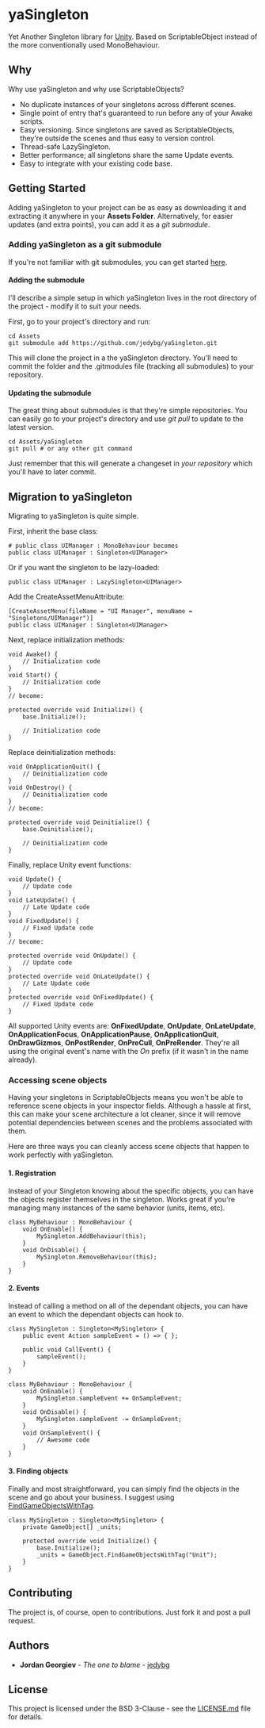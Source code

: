 # yaSingleton

Yet Another Singleton library for [Unity](http://www.unity3d.com/). Based on ScriptableObject instead of the more conventionally used MonoBehaviour.

## Why

Why use yaSingleton and why use ScriptableObjects?

 * No duplicate instances of your singletons across different scenes.
 * Single point of entry that's guaranteed to run before any of your Awake scripts.
 * Easy versioning. Since singletons are saved as ScriptableObjects, they're outside the scenes and thus easy to version control.
 * Thread-safe LazySingleton.
 * Better performance; all singletons share the same Update events.
 * Easy to integrate with your existing code base.

## Getting Started

Adding yaSingleton to your project can be as easy as downloading it and extracting it anywhere in your **Assets Folder**. Alternatively, for easier updates (and extra points), you can add it as a *git submodule*.

### Adding yaSingleton as a git submodule

If you're not familiar with git submodules, you can get started [here](https://git-scm.com/book/en/v2/Git-Tools-Submodules).

#### Adding the submodule 

I'll describe a simple setup in which yaSingleton lives in the root directory of the project - modify it to suit your needs. 

First, go to your project's directory and run:

```
cd Assets
git submodule add https://github.com/jedybg/yaSingleton.git
```

This will clone the project in a the yaSingleton directory. You'll need to commit the folder and the .gitmodules file (tracking all submodules) to your repository.

#### Updating the submodule

The great thing about submodules is that they're simple repositories. You can easily go to your project's directory and use *git pull* to update to the latest version.

```
cd Assets/yaSingleton
git pull # or any other git command
```

Just remember that this will generate a changeset in *your repository* which you'll have to later commit. 

## Migration to yaSingleton

Migrating to yaSingleton is quite simple.

First, inherit the base class:

```
# public class UIManager : MonoBehaviour becomes
public class UIManager : Singleton<UIManager> 
```

Or if you want the singleton to be lazy-loaded:

```
public class UIManager : LazySingleton<UIManager>
```

Add the CreateAssetMenuAttribute:
```
[CreateAssetMenu(fileName = "UI Manager", menuName = "Singletons/UIManager")]
public class UIManager : Singleton<UIManager> 
```

Next, replace initialization methods:

```
void Awake() {
    // Initialization code
}
void Start() {
    // Initialization code
}
// become:

protected override void Initialize() {
    base.Initialize();
    
    // Initialization code
}
```

Replace deinitialization methods:

```
void OnApplicationQuit() {
    // Deinitialization code
}
void OnDestroy() {
    // Deinitialization code
}
// become:

protected override void Deinitialize() {
    base.Deinitialize();
    
    // Deinitialization code
}
```

Finally, replace Unity event functions:

```
void Update() {
    // Update code
}
void LateUpdate() {
    // Late Update code
}
void FixedUpdate() {
    // Fixed Update code
}
// become:

protected override void OnUpdate() {
    // Update code
}
protected override void OnLateUpdate() {
    // Late Update code
}
protected override void OnFixedUpdate() {
    // Fixed Update code
}
```

All supported Unity events are:
**OnFixedUpdate**, **OnUpdate**, **OnLateUpdate**, **OnApplicationFocus**, **OnApplicationPause**, **OnApplicationQuit**, **OnDrawGizmos**, **OnPostRender**, **OnPreCull**, **OnPreRender**. They're all using the original event's name with the *On* prefix (if it wasn't in the name already).

### Accessing scene objects

Having your singletons in ScriptableObjects means you won't be able to reference scene objects in your inspector fields. Although a hassle at first, this can make your scene architecture a lot cleaner, since it will remove potential dependencies between scenes and the problems associated with them.

Here are three ways you can cleanly access scene objects that happen to work perfectly with yaSingleton.

#### 1. Registration

Instead of your Singleton knowing about the specific objects, you can have the objects register themselves in the singleton. Works great if you're managing many instances of the same behavior (units, items, etc).

```
class MyBehaviour : MonoBehaviour {
    void OnEnable() {
        MySingleton.AddBehaviour(this);     
    }
    void OnDisable() {
        MySingleton.RemoveBehaviour(this);
    }
}
``` 

#### 2. Events

Instead of calling a method on all of the dependant objects, you can have an event to which the dependant objects can hook to.

```
class MySingleton : Singleton<MySingleton> {
    public event Action sampleEvent = () => { };
    
    public void CallEvent() {
        sampleEvent();
    }
}

class MyBehaviour : MonoBehaviour {
    void OnEnable() {
        MySingleton.sampleEvent += OnSampleEvent;  
    }
    void OnDisable() {
        MySingleton.sampleEvent -= OnSampleEvent;  
    }
    void OnSampleEvent() {
        // Awesome code
    }
}
```  

#### 3. Finding objects

Finally and most straightforward, you can simply find the objects in the scene and go about your business. I suggest using [FindGameObjectsWithTag](https://docs.unity3d.com/ScriptReference/GameObject.FindGameObjectsWithTag.html).

```
class MySingleton : Singleton<MySingleton> {
    private GameObject[] _units;
    
    protected override void Initialize() {
        base.Initialize();
        _units = GameObject.FindGameObjectsWithTag("Unit");
    }
}
```  

## Contributing

The project is, of course, open to contributions. Just fork it and post a pull request.

## Authors

* **Jordan Georgiev** - *The one to blame* - [jedybg](https://github.com/jedybg)

## License

This project is licensed under the BSD 3-Clause - see the [LICENSE.md](LICENSE.md) file for details.
